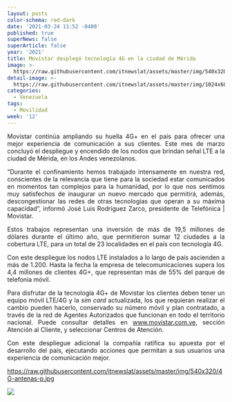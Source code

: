 ```yaml
---
layout: posts
color-schema: red-dark
date: '2021-03-24 11:52 -0400'
published: true
superNews: false
superArticle: false
year: '2021'
title: Movistar desplegó tecnología 4G en la ciudad de Mérida
image: >-
  https://raw.githubusercontent.com/itnewslat/assets/master/img/540x320/4G-antenas-p.jpg
detail-image: >-
  https://raw.githubusercontent.com/itnewslat/assets/master/img/1024x680/4G-antenas-g.jpg
categories:
  - Venezuela
tags:
  - Movilidad
week: '12'
---
```

<p style="text-align: justify;">Movistar continúa ampliando su huella 4G+ en el país para ofrecer una mejor experiencia de comunicación a sus clientes. Este mes de marzo concluyó el despliegue y encendido de los nodos que brindan señal LTE a la ciudad de Mérida, en los Andes venezolanos.</p>
<p style="text-align: justify;">“Durante el confinamiento hemos trabajado intensamente en nuestra red, conscientes de la relevancia que tiene para la sociedad estar comunicados en momentos tan complejos para la humanidad, por lo que nos sentimos muy satisfechos de inaugurar un nuevo mercado que permitirá, además, descongestionar las redes de otras tecnologías que operan a su máxima capacidad”, informó José Luis Rodríguez Zarco, presidente de Telefónica | Movistar.</p>
<p style="text-align: justify;">Estos trabajos representan una inversión de más de 19,5 millones de dólares durante el último año, que permitieron sumar 12 ciudades a la cobertura LTE, para un total de 23 localidades en el país con tecnología 4G.</p>
<p style="text-align: justify;">Con este despliegue los nodos LTE instalados a lo largo de país ascienden a más de 1.200. Hasta la fecha la empresa de telecomunicaciones supera los 4,4 millones de clientes 4G+, que representan más de 55% del parque de telefonía móvil.</p>
<p style="text-align: justify;">Para disfrutar de la tecnología 4G+ de Movistar los clientes deben tener un equipo móvil LTE/4G y la <em>sim card</em> actualizada, los que requieran realizar el cambio pueden hacerlo, conservado su número móvil y plan contratado, a través de la red de Agentes Autorizados que funcionan en todo el territorio nacional. Puede consultar detalles en <a href="http://www.movistar.com.ve/">www.movistar.com.ve</a>, sección Atención al Cliente, y seleccionar Centros de Atención.</p>
<p style="text-align: justify;">Con este despliegue adicional la compañía ratifica su apuesta por el desarrollo del país, ejecutando acciones que permitan a sus usuarios una experiencia de comunicación mejor.</p>

https://raw.githubusercontent.com/itnewslat/assets/master/img/540x320/4G-antenas-p.jpg

<img src="https://tracker.metricool.com/c3po.jpg?hash=56f88a41e39ab42c063cc51676587a04"/>
